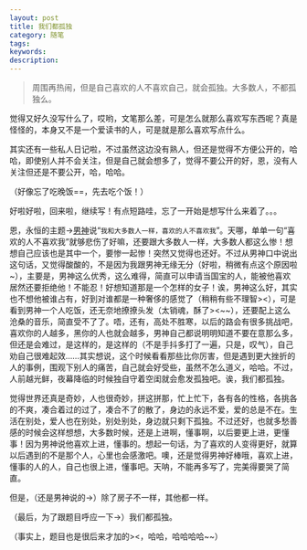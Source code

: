 ```yaml
---
layout: post
title: 我们都孤独
category: 随笔
tags: 
keywords: 
description: 
---
```


> 周围再热闹，但是自己喜欢的人不喜欢自己，就会孤独。大多数人，不都孤独么。

觉得又好久没写什么了，哎哟，文笔那么差，可是怎么就那么喜欢写东西呢？真是怪怪的，本身又不是一个爱读书的人，可是就是那么喜欢写点什么。

其实还有一些私人日记啦，不过虽然这边没有熟人，但还是觉得不方便公开的，哈哈，即使别人并不会关注，但是自己就会想多了，觉得不要公开的好，恩，没有人关注但还是不要公开，哈，哈哈。

（好像忘了吃晚饭==，先去吃个饭！）

好啦好啦，回来啦，继续写！有点短路哇，忘了一开始是想写什么来着了。。。

恩，永恒的主题→[男神][男神]说“`我和大多数人一样，喜欢的人不喜欢我`”。天哪，单单一句“喜欢的人不喜欢我”就够悲伤了好嘛，还要跟大多数人一样，大多数人都这么惨！想想自己应该也是其中一个，要惨一起惨！突然又觉得也还好。不过从男神口中说出这句话，又觉得酸酸的，不是因为我跟男神无缘无分（好啦，稍微有点这个原因啦~），主要是，男神这么优秀，这么难得，简直可以申请当国宝的人，能被他喜欢居然还要拒绝他！不能忍！好想知道那是一个怎样的女子！诶，男神这么好，其实也不想他被谁占有，好到对谁都是一种奢侈的感觉了（稍稍有些不理智><），可是看到男神一个人吃饭，还无奈地撩撩头发（太销魂，酥了><~~），还要配上这么沧桑的音乐，简直受不了了。唔，还有，高处不胜寒，以后的路会有很多挑战吧，喜欢你的人越多，黑你的人也就会越多，男神自己都说明明知道不要在意那么多，但还是会难过，是这样的，是这样的（不是手抖多打了一遍，只是，叹气），自己劝自己很难起效……其实想说，这个时候看看那些比你厉害，但是遇到更大挫折的人的事例，围观下别人的痛苦，自己就会好受些，虽然不怎么道义，哈哈。不过，人前越光鲜，夜幕降临的时候独自守着空闺就会愈发孤独吧。诶，我们都孤独。

觉得世界还真是奇妙，人也很奇妙，拼这拼那，忙上忙下，各有各的性格，各挑各的不爽，凑合着过的过了，凑合不了的散了，身边的永远不爱，爱的总是不在。生活在别处，爱人也在别处，别处别处，身边就只剩下孤独。不过还好，也就多愁善感的时候会这样想想，大多数时候，还是上进啊，懂事啊，以后要更上进，更懂事！因为男神说他喜欢上进，懂事的。想起一句话，为了喜欢的人变得更好，就算以后遇到的不是那个人，心里也会感激吧。噢，还是觉得男神好棒哦，喜欢上进，懂事的人的人，自己也很上进，懂事吧。天呐，不能再多写了，完美得要哭了简直。

但是，（还是男神说的→）除了房子不一样，其他都一样。

（最后，为了跟题目呼应一下→）我们都孤独。

（事实上，题目也是很后来才加的><，哈哈，哈哈哈哈~~）

[男神]: http://baike.baidu.com/subview/157250/6874106.htm?fr=aladdin
